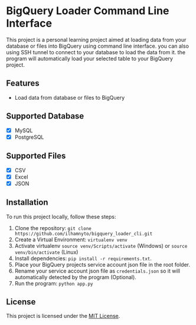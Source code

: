 # BigQuery Loader Command Line Interface

This project is a personal learning project aimed at loading data from your database or files into BigQuery using command line interface. you can also using SSH tunnel to connect to your database to load the data from it. the program will automatically load your selected table to your BigQuery project.

## Features

- Load data from database or files to BigQuery

## Supported Database
- [x] MySQL
- [x] PostgreSQL

## Supported Files
- [x] CSV
- [x] Excel
- [x] JSON

## Installation

To run this project locally, follow these steps:

1. Clone the repository: `git clone https://github.com/ilhamnyto/bigquery_loader_cli.git`
2. Create a Virtual Environment: `virtualenv venv`
3. Activate virtualenv `source venv/Scripts/activate` (Windows) or `source venv/bin/activate` (Linux)
4. Install dependencies: `pip install -r requirements.txt`.
5. Place your BigQuery projects service account json file in the root folder.
6. Rename your service account json file as `credentials.json` so it will automatically detected by the program (Optional).
7. Run the program: `python app.py`

## License

This project is licensed under the [MIT License](./LICENSE).

